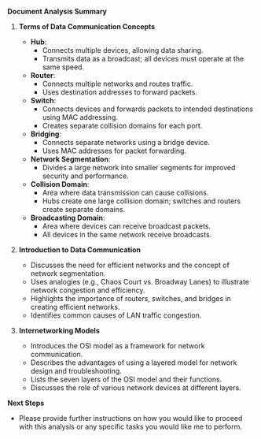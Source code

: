 **Document Analysis Summary**

1. **Terms of Data Communication Concepts**
   - **Hub**: 
     - Connects multiple devices, allowing data sharing.
     - Transmits data as a broadcast; all devices must operate at the same speed.
   - **Router**: 
     - Connects multiple networks and routes traffic.
     - Uses destination addresses to forward packets.
   - **Switch**: 
     - Connects devices and forwards packets to intended destinations using MAC addressing.
     - Creates separate collision domains for each port.
   - **Bridging**: 
     - Connects separate networks using a bridge device.
     - Uses MAC addresses for packet forwarding.
   - **Network Segmentation**: 
     - Divides a large network into smaller segments for improved security and performance.
   - **Collision Domain**: 
     - Area where data transmission can cause collisions.
     - Hubs create one large collision domain; switches and routers create separate domains.
   - **Broadcasting Domain**: 
     - Area where devices can receive broadcast packets.
     - All devices in the same network receive broadcasts.

2. **Introduction to Data Communication**
   - Discusses the need for efficient networks and the concept of network segmentation.
   - Uses analogies (e.g., Chaos Court vs. Broadway Lanes) to illustrate network congestion and efficiency.
   - Highlights the importance of routers, switches, and bridges in creating efficient networks.
   - Identifies common causes of LAN traffic congestion.

3. **Internetworking Models**
   - Introduces the OSI model as a framework for network communication.
   - Describes the advantages of using a layered model for network design and troubleshooting.
   - Lists the seven layers of the OSI model and their functions.
   - Discusses the role of various network devices at different layers.

**Next Steps**
- Please provide further instructions on how you would like to proceed with this analysis or any specific tasks you would like me to perform.